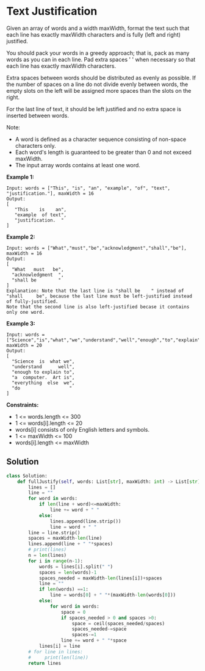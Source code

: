 <h1>Text Justification</h1>

<p>
Given an array of words and a width maxWidth, format the text such that each line has exactly maxWidth characters and is fully (left and right) justified.

You should pack your words in a greedy approach; that is, pack as many words as you can in each line. Pad extra spaces ' ' when necessary so that each line has exactly maxWidth characters.

Extra spaces between words should be distributed as evenly as possible. If the number of spaces on a line do not divide evenly between words, the empty slots on the left will be assigned more spaces than the slots on the right.

For the last line of text, it should be left justified and no extra space is inserted between words.

Note:

- A word is defined as a character sequence consisting of non-space characters only.
- Each word's length is guaranteed to be greater than 0 and not exceed maxWidth.
- The input array words contains at least one word.

<b>Example 1:</b>

    Input: words = ["This", "is", "an", "example", "of", "text", "justification."], maxWidth = 16
    Output:
    [
       "This    is    an",
       "example  of text",
       "justification.  "
    ]
    
<b>Example 2:</b>

    Input: words = ["What","must","be","acknowledgment","shall","be"], maxWidth = 16
    Output:
    [
      "What   must   be",
      "acknowledgment  ",
      "shall be        "
    ]
    Explanation: Note that the last line is "shall be    " instead of "shall     be", because the last line must be left-justified instead of fully-justified.
    Note that the second line is also left-justified becase it contains only one word.
    
<b>Example 3:</b>

    Input: words = ["Science","is","what","we","understand","well","enough","to","explain","to","a","computer.","Art","is","everything","else","we","do"], maxWidth = 20
    Output:
    [
      "Science  is  what we",
      "understand      well",
      "enough to explain to",
      "a  computer.  Art is",
      "everything  else  we",
      "do                  "
    ]

<b>Constraints:</b>

- 1 <= words.length <= 300
- 1 <= words[i].length <= 20
- words[i] consists of only English letters and symbols.
- 1 <= maxWidth <= 100
- words[i].length <= maxWidth

<h2>Solution</h2>

```python
class Solution:
    def fullJustify(self, words: List[str], maxWidth: int) -> List[str]:
        lines = []
        line = ""
        for word in words:
            if len(line + word)<=maxWidth:
                line += word + " "
            else:
                lines.append(line.strip())
                line = word + " "
        line = line.strip()
        spaces = maxWidth-len(line)
        lines.append(line + " "*spaces)
        # print(lines)
        n = len(lines)
        for i in range(n-1):
            words = lines[i].split(" ")
            spaces = len(words)-1
            spaces_needed = maxWidth-len(lines[i])+spaces
            line = ""
            if len(words) ==1:
                line = words[0] + " "*(maxWidth-len(words[0]))
            else:
                for word in words:
                    space = 0
                    if spaces_needed > 0 and spaces >0:
                        space = ceil(spaces_needed/spaces)
                        spaces_needed-=space
                        spaces-=1
                    line += word + " "*space
            lines[i] = line
        # for line in lines:
        #     print(len(line))
        return lines
```
